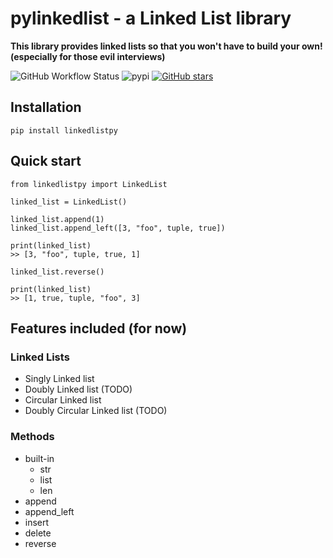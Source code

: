 # pylinkedlist - a Linked List library
**This library provides linked lists so that you won't have to build your own! (especially for those evil interviews)**

![GitHub Workflow Status](https://img.shields.io/github/workflow/status/packetsss/linkedlistpy/Tests?style=for-the-badge) ![pypi](https://shields.io/pypi/v/linkedlistpy?style=for-the-badge) [![GitHub stars](https://img.shields.io/github/stars/packetsss/linkedlistpy?style=for-the-badge)](https://github.com/packetsss/linkedlistpy/stargazers)


## Installation
```
pip install linkedlistpy
```

## Quick start
```
from linkedlistpy import LinkedList

linked_list = LinkedList()

linked_list.append(1)
linked_list.append_left([3, "foo", tuple, true])

print(linked_list)
>> [3, "foo", tuple, true, 1]

linked_list.reverse()

print(linked_list)
>> [1, true, tuple, "foo", 3]
```





## Features included (for now)

### Linked Lists
- Singly Linked list
- Doubly Linked list (TODO)
- Circular Linked list
- Doubly Circular Linked list (TODO)

### Methods
- built-in
  - str
  - list
  - len
- append
- append_left
- insert
- delete
- reverse
